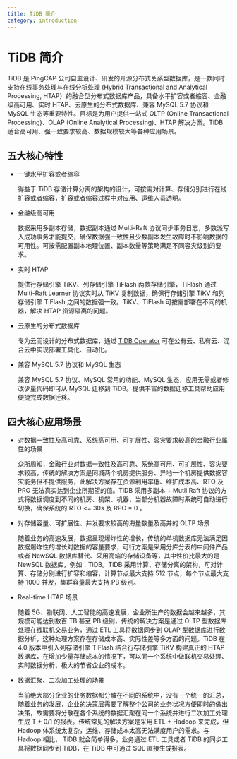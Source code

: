 ```yaml
---
title: TiDB 简介
category: introduction
---
```


# TiDB 简介

TiDB 是 PingCAP 公司自主设计、研发的开源分布式关系型数据库，是一款同时支持在线事务处理与在线分析处理 (Hybrid Transactional and Analytical Processing, HTAP）的融合型分布式数据库产品，具备水平扩容或者缩容、金融级高可用、实时 HTAP、云原生的分布式数据库、兼容 MySQL 5.7 协议和 MySQL 生态等重要特性。目标是为用户提供一站式 OLTP (Online Transactional Processing)、OLAP (Online Analytical Processing)、HTAP 解决方案。TiDB 适合高可用、强一致要求较高、数据规模较大等各种应用场景。

## 五大核心特性

- 一键水平扩容或者缩容

    得益于 TiDB 存储计算分离的架构的设计，可按需对计算、存储分别进行在线扩容或者缩容，扩容或者缩容过程中对应用、运维人员透明。
  
 - 金融级高可用

    数据采用多副本存储，数据副本通过 Multi-Raft 协议同步事务日志，多数派写入成功事务才能提交，确保数据强一致性且少数副本发生故障时不影响数据的可用性。可按需配置副本地理位置、副本数量等策略满足不同容灾级别的要求。
    
- 实时 HTAP

    提供行存储引擎 TiKV、列存储引擎 TiFlash 两款存储引擎，TiFlash 通过 Multi-Raft Learner 协议实时从 TiKV 复制数据，确保行存储引擎 TiKV 和列存储引擎 TiFlash 之间的数据强一致。TiKV、TiFlash 可按需部署在不同的机器，解决 HTAP 资源隔离的问题。  
    
- 云原生的分布式数据库

    专为云而设计的分布式数据库，通过 [TiDB Operator](https://pingcap.com/docs-cn/tidb-in-kubernetes/stable/tidb-operator-overview/) 可在公有云、私有云、混合云中实现部署工具化、自动化。

- 兼容 MySQL 5.7 协议和 MySQL 生态

    兼容 MySQL 5.7 协议、MySQL 常用的功能、MySQL 生态，应用无需或者修改少量代码即可从 MySQL 迁移到 TiDB。提供丰富的数据迁移工具帮助应用便捷完成数据迁移。

## 四大核心应用场景

- 对数据一致性及高可靠、系统高可用、可扩展性、容灾要求较高的金融行业属性的场景
   
   众所周知，金融行业对数据一致性及高可靠、系统高可用、可扩展性、容灾要求较高，传统的解决方案是同城两个机房提供服务、异地一个机房提供数据容灾能务但不提供服务，此解决方案存在资源利用率低、维扩成本高、RTO 及 PRO 无法真实达到企业所期望的值。TiDB 采用多副本 + Mutli Raft 协议的方式将数据调度到不同的机房、机架、机器，当部分机器故障时系统可自动进行切换，确保系统的 RTO <= 30s 及 RPO = 0 。
       
- 对存储容量、可扩展性、并发要求较高的海量数量及高并的 OLTP 场景
    
    随着业务的高速发展，数据呈现爆炸性的增长，传统的单机数据库无法满足因数据爆炸性的增长对数据的容量要求，可行方案是采用分库分表的中间件产品或者 NewSQL 数据库替代、采用高端的存储设备等，其中性价比最大的是 NewSQL 数据库，例如：TiDB。TiDB 采用计算、存储分离的架构，可对计算、存储分别进行扩容和缩容，计算节点最大支持 512 节点，每个节点最大支持 1000 并发，集群容量最大支持 PB 级别。
    
- Real-time HTAP 场景
   
   随着 5G、物联网、人工智能的高速发展，企业所生产的数据会越来越多，其规模可能达到数百 TB 甚至 PB 级别，传统的解决方案是通过 OLTP 型数据库处理在线联机交易业务，通过 ETL 工具将数据同步到 OLAP 型数据库进行数据分析，这种处理方案存在存储成本高、实际性差等多方面的问题。TiDB 在 4.0 版本中引入列存储引擎 TiFlash 结合行存储引擎 TiKV 构建真正的 HTAP 数据库，在增加少量存储成本的情况下，可以同一个系统中做联机交易处理、实时数据分析，极大的节省企业的成本。
   
- 数据汇聚、二次加工处理的场景
   
   当前绝大部分企业的业务数据都分散在不同的系统中，没有一个统一的汇总，随着业务的发展，企业的决策层需要了解整个公司的业务状况方便即时的做出决策，故需要将分散在各个系统的数据汇聚在同一个系统并进行二次加工处理生成 T + 0/1 的报表。传统常见的解决方案是采用 ETL + Hadoop 来完成，但 Hadoop 体系统太复杂，运维、存储成本太高无法满度用户的需求。与 Hadoop 相比， TiDB 就会简单得多，业务通过 ETL 工具或者 TiDB 的同步工具将数据同步到 TiDB，在 TiDB 中可通过 SQL 直接生成报表。
